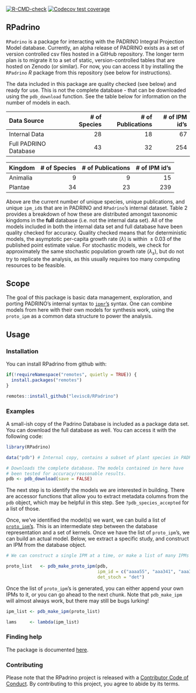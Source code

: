 
[![R-CMD-check](https://github.com/levisc8/RPadrino/workflows/R-CMD-check/badge.svg)](https://github.com/levisc8/RPadrino/actions)
[![Codecov test
coverage](https://codecov.io/gh/levisc8/RPadrino/branch/main/graph/badge.svg)](https://codecov.io/gh/levisc8/RPadrino?branch=main)

## RPadrino

`RPadrino` is a package for interacting with the PADRINO Integral
Projection Model database. Currently, an alpha release of PADRINO exists
as a set of version controlled csv files hosted in a GitHub repository.
The longer term plan is to migrate it to a set of static,
version-controlled tables that are hosted on Zenodo (or similar). For
now, you can access it by installing the `RPadrino` *R* package from
this repository (see below for instructions).

The data included in this package are quality checked (see below) and
ready for use. This is not the complete database - that can be
downloaded using the `pdb_download` function. See the table below for
information on the number of models in each.

| Data Source           | \# of Species | \# of Publications | \# of IPM id’s |
|:----------------------|--------------:|-------------------:|---------------:|
| Internal Data         |            28 |                 18 |             67 |
| Full PADRINO Database |            43 |                 32 |            254 |

| Kingdom  | \# of Species | \# of Publications | \# of IPM id’s |
|:---------|--------------:|-------------------:|---------------:|
| Animalia |             9 |                  9 |             15 |
| Plantae  |            34 |                 23 |            239 |

Above are the current number of unique species, unique publications, and
unique `ipm_id`s that are in PADRINO and `RPadrino`’s internal dataset.
Table 2 provides a breakdown of how these are distributed amongst
taxonomic kingdoms in the **full** database (i.e. not the internal data
set). All of the models included in both the internal data set and full
database have been quality checked for accuracy. Quality checked means
that for deterministic models, the asymptotic per-capita growth rate
(*λ*) is within  ± 0.03 of the published point estimate value. For
stochastic models, we check for approximately the same stochastic
population growth rate (*λ*<sub>*s*</sub>), but do not try to replicate
the analysis, as this usually requires too many computing resources to
be feasible.

## Scope

The goal of this package is basic data management, exploration, and
porting PADRINO’s internal syntax to
[`ipmr`’s](https://levisc8.github.io/ipmr/) syntax. One can combine
models from here with their own models for synthesis work, using the
`proto_ipm` as a common data structure to power the analysis.

## Usage

### Installation

You can install RPadrino from github with:

``` r
if(!requireNamespace("remotes", quietly = TRUE)) {
  install.packages("remotes")
}

remotes::install_github("levisc8/RPadrino")
```

### Examples

A small-ish copy of the Padrino Database is included as a package data
set. You can download the full database as well. You can access it with
the following code:

``` r
library(RPadrino)

data("pdb") # Internal copy, contains a subset of plant species in PADRINO

# Downloads the complete database. The models contained in here have 
# been tested for accuracy/reasonable results.  
pdb <- pdb_download(save = FALSE) 
```

The next step is to identify the models we are interested in building.
There are accessor functions that allow you to extract metadata columns
from the `pdb` object, which may be helpful in this step. See
`?pdb_species_accepted` for a list of those.

Once, we’ve identified the model(s) we want, we can build a list of
[`proto_ipm`’s](https://levisc8.github.io/ipmr/articles/proto-ipms.html).
This is an intermediate step between the database representation and a
set of kernels. Once we have the list of `proto_ipm`’s, we can build an
actual model. Below, we extract a specific study, and construct an IPM
from the database object.

``` r
# We can construct a single IPM at a time, or make a list of many IPMs

proto_list   <- pdb_make_proto_ipm(pdb, 
                                   ipm_id = c("aaaa55", "aaa341", "aaa342"),
                                   det_stoch = "det")
```

Once the list of `proto_ipm`’s is generated, you can either append your
own IPMs to it, or you can go ahead to the next chunk. Note that
`pdb_make_ipm` will almost always work, but there may still be bugs
lurking!

``` r
ipm_list <- pdb_make_ipm(proto_list)

lams     <- lambda(ipm_list)
```

### Finding help

The package is documented [here](https://levisc8.github.io/RPadrino/).

### Contributing

Please note that the RPadrino project is released with a [Contributor
Code of
Conduct](https://contributor-covenant.org/version/2/0/CODE_OF_CONDUCT.html).
By contributing to this project, you agree to abide by its terms.
